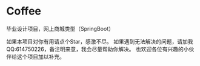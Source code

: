 # Coffee
 毕业设计项目，网上商城类型（SpringBoot）
 
 如果本项目对你有用请点个Star，感激不尽。
 如果遇到无法解决的问题，请加我QQ:614750226，备注明来意，我会尽量帮助你解决。
 也欢迎各位有兴趣的小伙伴给这个项目加以补充。
